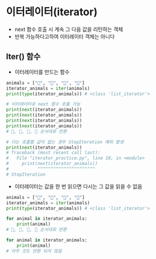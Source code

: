 # 이터레이터(iterator)

- next 함수 호출 시 계속 그 다음 값을 리턴하는 객체
- 반복 가능하다고하여 이터레이터 객체는 아니다

## lter() 함수

- 이터레이터를 만드는 함수

```python
animals = ["🐼", "🦁", "🐰", "🐶"]
iterator_animals = iter(animals)
print(type(iterator_animals)) # <class 'list_iterator'>

# 이터레이터로 next 함수 호출 가능
print(next(iterator_animals))
print(next(iterator_animals))
print(next(iterator_animals))
print(next(iterator_animals))
# 🐼, 🦁, 🐰, 🐶 순서대로 반환

# 더는 호출할 값이 없는 경우 StopIteration 예외 발생
print(next(iterator_animals))
# Traceback (most recent call last):
#   File "iterator_practice.py", line 10, in <module>
#     print(next(iterator_animals))
#           ^^^^^^^^^^^^^^^^^^^^^^
# StopIteration
```

- 이터레이터는 값을 한 번 읽으면 다시는 그 값을 읽을 수 없음

```python
animals = ["🐼", "🦁", "🐰", "🐶"]
iterator_animals = iter(animals)
print(type(iterator_animals)) # <class 'list_iterator'>

for animal in iterator_animals:
    print(animal)
# 🐼, 🦁, 🐰, 🐶 순서대로 반환

for animal in iterator_animals:
    print(animal)
# 아무 것도 반환 되지 않음
```

